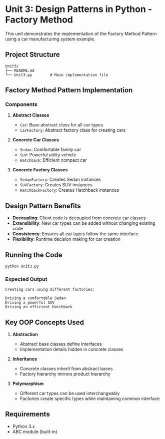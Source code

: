 # Unit 3: Design Patterns in Python - Factory Method

This unit demonstrates the implementation of the Factory Method Pattern using a car manufacturing system example.

## Project Structure

```
Unit3/
├── README.md
└── Unit3.py        # Main implementation file
```

## Factory Method Pattern Implementation

### Components

1. **Abstract Classes**
   - `Car`: Base abstract class for all car types
   - `CarFactory`: Abstract factory class for creating cars

2. **Concrete Car Classes**
   - `Sedan`: Comfortable family car
   - `SUV`: Powerful utility vehicle
   - `Hatchback`: Efficient compact car

3. **Concrete Factory Classes**
   - `SedanFactory`: Creates Sedan instances
   - `SUVFactory`: Creates SUV instances
   - `HatchbackFactory`: Creates Hatchback instances

## Design Pattern Benefits

- **Decoupling**: Client code is decoupled from concrete car classes
- **Extensibility**: New car types can be added without changing existing code
- **Consistency**: Ensures all car types follow the same interface
- **Flexibility**: Runtime decision making for car creation

## Running the Code

```bash
python Unit3.py
```

### Expected Output
```
Creating cars using different factories:

Driving a comfortable Sedan
Driving a powerful SUV
Driving an efficient Hatchback
```

## Key OOP Concepts Used

1. **Abstraction**
   - Abstract base classes define interfaces
   - Implementation details hidden in concrete classes

2. **Inheritance**
   - Concrete classes inherit from abstract bases
   - Factory hierarchy mirrors product hierarchy

3. **Polymorphism**
   - Different car types can be used interchangeably
   - Factories create specific types while maintaining common interface

## Requirements
- Python 3.x
- ABC module (built-in)